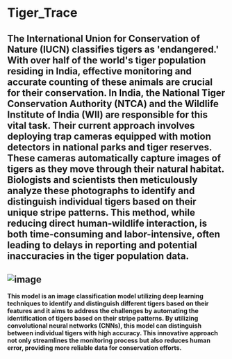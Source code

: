 # Tiger_Trace

The International Union for Conservation of Nature (IUCN) classifies tigers as 'endangered.' With over half of the world's tiger population residing in India, effective monitoring and accurate counting of these animals are crucial for their conservation. In India, the National Tiger Conservation Authority (NTCA) and the Wildlife Institute of India (WII) are responsible for this vital task. Their current approach involves deploying trap cameras equipped with motion detectors in national parks and tiger reserves. These cameras automatically capture images of tigers as they move through their natural habitat. Biologists and scientists then meticulously analyze these photographs to identify and distinguish individual tigers based on their unique stripe patterns. This method, while reducing direct human-wildlife interaction, is both time-consuming and labor-intensive, often leading to delays in reporting and potential inaccuracies in the tiger population data.
---
![image](https://github.com/user-attachments/assets/cdaf8bf1-92b8-4c45-8529-4c1e209a729f)
---
**This model is an image classification model utilizing deep learning techniques to identify and distinguish different tigers based on their features and it aims to address the challenges by automating the identification of tigers based on their stripe patterns. By utilizing convolutional neural networks (CNNs), this model can distinguish between individual tigers with high accuracy. This innovative approach not only streamlines the monitoring process but also reduces human error, providing more reliable data for conservation efforts.**




